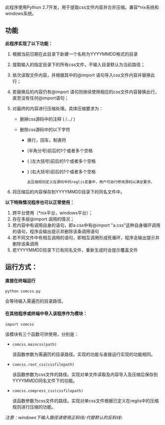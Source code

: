 此程序使用Python 2.7开发，用于提取css文件内容并合并压缩。兼容*nix系统和windows系统。

## 功能

**此程序实现了以下功能：**

1. 根据当前日期在此目录下新建一个名称为YYYYMMDD格式的目录
   
2. 提取输入的指定目录下的所有css文件，不输入目录默认为当前路径；
   
3. 依次读取文件内容，并根据其中的@import 语句导入css文件内容并替换此行；
   
4. 若替换后的内容仍有@import 语句则继续使用相应的css文件内容替换此行，直至没有任何@import语句；
   
5. 对最终的内容进行压缩处理。具体压缩要求为：
   
   + 删掉css源码中的注释 ( /*...*/ )
   
   
   + 删除css源码中的以下字符
     
     + 换行，回车，制表符
       
     + (半角分号)前后的1个或者多个空格
       
     + { (左大括号)前后的1个或者多个空格
       
     + } (右大括号)前后的1个或者多个空格
       
       `此压缩规则定义在源码中的reglis变量中，用户可自行修改源码以满足要求。`
   
6. 将压缩后的内容保存到YYYYMMDD目录下的同名文件中。

**以下特殊情况程序也可以正常使用：**

1. 跨平台使用（*nix平台，windows平台）；
2. 存在多层@import 调用的情况；
3. 若内容中有调用自身的语句，即a.css中有@import "a.css"这种自身循环调用的语句，程序会输出提示并删除该条调用语句
4. 若不同文件中有相互调用的语句，即相互调用形成死循环，程序会输出提示并删除该条调用
5. 若YYYYMMDD目录下已有同名文件，重新生成时会提示覆盖文件



## 运行方式：

#### 直接在终端运行

`python comcss.py`

会等待输入需遍历的目录路径。

#### 在其他程序或终端中导入该程序作为模块：

`import comcss`

该模块有三个函数可供使用，分别是：

+ `comcss.maincss(path)`
  
  该函数参数为需遍历的目录路径。实现的功能与直接运行实现的功能相同。
  
+ `comcss.root_css(cssfilepath)`
  
  该函数参数为css文件的路径。实现对单文件读取及内容导入及压缩后保存到YYYYMMDD同名文件下的功能。
  
+ `comcss.compress_css(cssfilepath)`
  
  该函数参数为css文件的路径。实现对单css文件根据已定义在reglis中的压缩规则进行压缩的功能。

*注意：windows下输入路径请使用正斜线`/`代替默认的反斜线`\`*

​